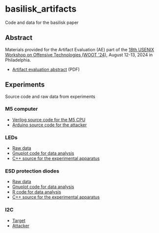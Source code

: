 # basilisk_artifacts
Code and data for the basilisk paper
## Abstract
Materials provided for the Artifact Evaluation (AE) part of the
[18th USENIX Workshop on Offensive Technologies
(WOOT '24)](https://www.usenix.org/conference/woot24), August 12-13, 2024 in
Philadelphia.
- [Artifact evaluation abstract](artifact_evaluation_abstract.pdf) (PDF)
## Experiments
Source code and raw data from experiments
### M5 computer
- [Verilog source code for the M5 CPU](experiments/M5/code/Verilog/)
- [Arduino source code for the attacker](experiments/M5/code/Arduino/)
### LEDs
- [Raw data](experiments/LEDs/data/raw_data/)
- [Gnuplot code for data analysis](experiments/LEDs/code/gnuplot/)
- [C++ source for the experimental apparatus](experiments/LEDs/code/Arduino/)
### ESD protection diodes
- [Raw data](experiments/diodes/data/raw_data/)
- [Gnuplot code for data analysis](experiments/diodes/code/gnuplot/)
- [R code for data analysis](experiments/diodes/code/R/beam_rotation.r)
- [C++ source for the experimental apparatus](experiments/diodes/code/Arduino/)
### I2C
- [Target](experiments/I2C/target/)
- [Attacker](experiments/I2C/attacker/)
